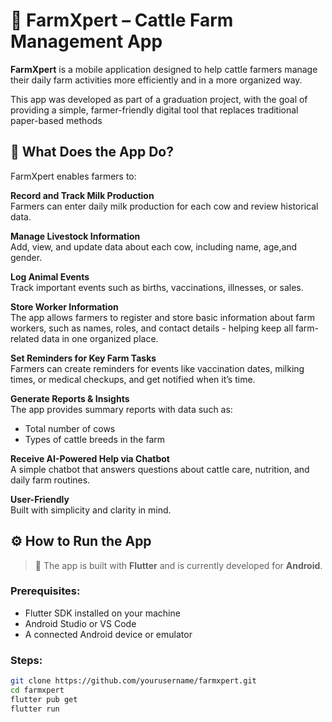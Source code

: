 # 🐄 FarmXpert – Cattle Farm Management App

**FarmXpert** is a mobile application designed to help cattle farmers manage their daily farm activities more efficiently and in a more organized way.

This app was developed as part of a graduation project, with the goal of providing a simple, farmer-friendly digital tool that replaces traditional paper-based methods

## 📌 What Does the App Do?

FarmXpert enables farmers to:

 **Record and Track Milk Production**  
Farmers can enter daily milk production for each cow and review historical data.

 **Manage Livestock Information**  
Add, view, and update data about each cow, including name, age,and gender.

 **Log Animal Events**  
Track important events such as births, vaccinations, illnesses, or sales.

 **Store Worker Information**  
The app allows farmers to register and store basic information about farm workers, such as names, roles, and contact details - helping keep all farm-related data in one organized place.

 **Set Reminders for Key Farm Tasks**  
Farmers can create reminders for events like vaccination dates, milking times, or medical checkups, and get notified when it’s time.

 **Generate Reports & Insights**  
The app provides summary reports with data such as:  
- Total number of cows  
- Types of cattle breeds in the farm  

 **Receive AI-Powered Help via Chatbot**  
A simple chatbot that answers questions about cattle care, nutrition, and daily farm routines.

 **User-Friendly**  
Built with simplicity and clarity in mind.



## ⚙️ How to Run the App

> 📌 The app is built with **Flutter** and is currently developed for **Android**.

### Prerequisites:
- Flutter SDK installed on your machine
- Android Studio or VS Code
- A connected Android device or emulator

### Steps:

```bash
git clone https://github.com/yourusername/farmxpert.git
cd farmxpert
flutter pub get
flutter run

